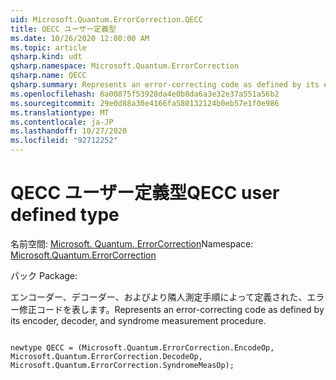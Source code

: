 ```yaml
---
uid: Microsoft.Quantum.ErrorCorrection.QECC
title: QECC ユーザー定義型
ms.date: 10/26/2020 12:00:00 AM
ms.topic: article
qsharp.kind: udt
qsharp.namespace: Microsoft.Quantum.ErrorCorrection
qsharp.name: QECC
qsharp.summary: Represents an error-correcting code as defined by its encoder, decoder, and syndrome measurement procedure.
ms.openlocfilehash: 6a00875f53928da4e0b8da6a3e32e37a551a56b2
ms.sourcegitcommit: 29e0d88a30e4166fa580132124b0eb57e1f0e986
ms.translationtype: MT
ms.contentlocale: ja-JP
ms.lasthandoff: 10/27/2020
ms.locfileid: "92712252"
---
```

# <a name="qecc-user-defined-type"></a><span data-ttu-id="9247d-102">QECC ユーザー定義型</span><span class="sxs-lookup"><span data-stu-id="9247d-102">QECC user defined type</span></span>

<span data-ttu-id="9247d-103">名前空間: [Microsoft. Quantum. ErrorCorrection](xref:Microsoft.Quantum.ErrorCorrection)</span><span class="sxs-lookup"><span data-stu-id="9247d-103">Namespace: [Microsoft.Quantum.ErrorCorrection](xref:Microsoft.Quantum.ErrorCorrection)</span></span>

<span data-ttu-id="9247d-104">パック [](https://nuget.org/packages/)</span><span class="sxs-lookup"><span data-stu-id="9247d-104">Package: [](https://nuget.org/packages/)</span></span>


<span data-ttu-id="9247d-105">エンコーダー、デコーダー、およびより隣人測定手順によって定義された、エラー修正コードを表します。</span><span class="sxs-lookup"><span data-stu-id="9247d-105">Represents an error-correcting code as defined by its encoder, decoder, and syndrome measurement procedure.</span></span>

```qsharp

newtype QECC = (Microsoft.Quantum.ErrorCorrection.EncodeOp, Microsoft.Quantum.ErrorCorrection.DecodeOp, Microsoft.Quantum.ErrorCorrection.SyndromeMeasOp);
```

